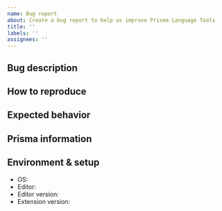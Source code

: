 ```yaml
---
name: Bug report
about: Create a bug report to help us improve Prisma Language Tools
title: ''
labels: ''
assignees: ''
---
```


<!--
Thanks for helping us improve Prisma! 🙏 Please follow the sections in the template and provide as much information as possible about your problem, e.g. by setting `prisma.trace.server` to `verbose` or `messages` in your VS Code settings. The output will be visible in the `Prisma Language Server` output.

Learn more about writing proper bug reports here: https://pris.ly/d/bug-reports
-->

## Bug description

<!-- A clear and concise description of what the bug is. -->

## How to reproduce

<!--
Steps to reproduce the behavior:
1. Go to '...'
2. Change '....'
3. Run '....'
4. See error
-->

## Expected behavior

<!-- A clear and concise description of what you expected to happen. -->

## Prisma information

<!-- Your Prisma schema, Prisma Client queries, ...
Do not include your database credentials when sharing your Prisma schema! -->

## Environment & setup

<!-- In which environment does the problem occur -->

- OS: <!--[e.g. macOS, Windows, Debian, CentOS, ...]-->
- Editor: <!--[VS Code, Vim, ...]-->
- Editor version: <!--[..., 1.78.0, 1.51.1, ...]-->
- Extension version: <!--[Go to the VS Code extensions tab to see your installed extensions.]-->

```

```
